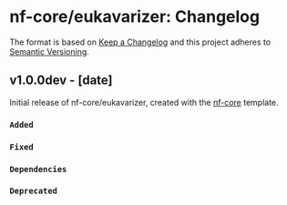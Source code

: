 # nf-core/eukavarizer: Changelog

The format is based on [Keep a Changelog](https://keepachangelog.com/en/1.0.0/)
and this project adheres to [Semantic Versioning](https://semver.org/spec/v2.0.0.html).

## v1.0.0dev - [date]

Initial release of nf-core/eukavarizer, created with the [nf-core](https://nf-co.re/) template.

### `Added`

### `Fixed`

### `Dependencies`

### `Deprecated`
